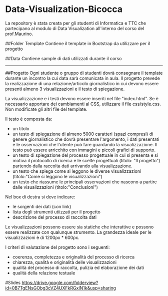 # Data-Visualization-Bicocca

La repository è stata creata per gli studenti di Informatica e TTC che partecipano al modulo di Data Visualization  all'interno del corso del prof.Maurino.

##Folder Template
Contiene il template in Bootstrap da utilizzare per il progetto

##Data
Contiene sample di dati utilizzati durante il corso

----------

##Progetto
Ogni studente o gruppo di studenti dovrà consegnare il template durante un incontro la cui data sarà comunicata in aula. 
Il progetto prevede la realizzazione di una relazione/articolo giornalistico in cui devono essere presenti almeno 3 visualizzazioni e il testo di spiegazione.

La visualizzazione e i testi devono essere inseriti nel file "index.html". Se è necessario apportare dei cambiamenti al CSS, utilizzare il file css/style.css. Non modificate gli altri file del template. 

Il testo è composta da: 
* un titolo
* un testo di spiegazione di almeno 5000 caratteri (spazi compresi) di genere giornalistico che dovrà presentare l'argomento, i dati presentati e le osservazioni che l'utente può fare guardando la visualizzazione. Il testo può essere arricchito con immagini e piccoli grafici di supporto. 
* un testo di spiegazione del processo progettuale in cui si presenta e si motiva il protocollo di ricerca e le scelte progettuali (titolo: "Il progetto") partendo dalla raccolta dati arrivando alla visualizzazione. 
* un testo che spiega come si leggono le diverse visualizzazioni (titolo:"Come si leggono le visualizzazioni")
* un testo che riassume le principali osservazioni che nascono a partire dalle visualizzazioni (titolo:"Conclusioni")

Nel box di destra si deve indicare:
* le sorgenti dei dati (con link)
* lista degli strumenti utiizzati per il progetto
* descrizione del processo di raccolta dati


Le visualizzazioni possono essere sia statiche che interattive e possono essere realizzate con qualunque strumento.
La grandezza ideale per le visualizzazioni è di 1200px * 600px.


I criteri di valutazione del progetto sono i seguenti:
* coerenza, completezza e originalità del processo di ricerca
* chiarezza, qualità e originalità delle visualizzazioni
* qualità del processo di raccolta, pulizia ed elaborazione dei dati
* qualità della relazione testuale


#Slides
https://drive.google.com/folderview?id=0B7TgENsGObg3cVZ4UXFkRGxIN1k&usp=sharing



